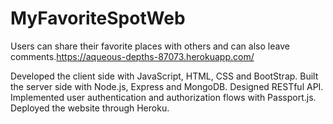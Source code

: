 # MyFavoriteSpotWeb
Users can share their favorite places with others and can also leave comments.https://aqueous-depths-87073.herokuapp.com/

Developed the client side with JavaScript, HTML, CSS and BootStrap. 
Built the server side with Node.js, Express and MongoDB. Designed RESTful API.
Implemented user authentication and authorization flows with Passport.js. Deployed the website through Heroku.

